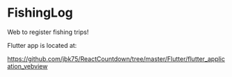 # FishingLog


Web to register fishing trips!

Flutter app is located at:

https://github.com/jbk75/ReactCountdown/tree/master/Flutter/flutter_application_vebview




